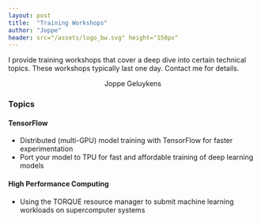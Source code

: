 ```yaml
---
layout: post
title:  "Training Workshops"
author: "Joppe"
header: src="/assets/logo_bw.svg" height="150px"
---
```


<div class="post-intro">
<p>
I provide training workshops that cover a deep dive into certain technical topics. These workshops typically last one day. Contact me for details.
</p>
<p style="text-align: center;">Joppe Geluykens</p>
</div>

<div class="post-line"></div>

<h3>Topics</h3>
<h4>TensorFlow</h4>
<ul>
  <li>Distributed (multi-GPU) model training with TensorFlow for faster experimentation</li>
  <li>Port your model to TPU for fast and affordable training of deep learning models</li>
</ul>

<h4>High Performance Computing</h4>
<ul>
  <li>Using the TORQUE resource manager to submit machine learning workloads on supercomputer systems</li>
</ul>
